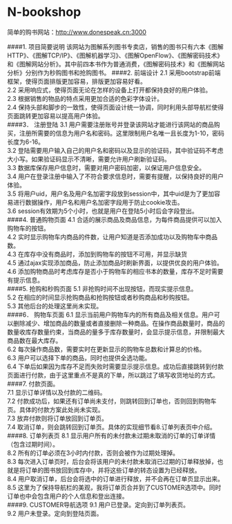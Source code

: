# N-bookshop
简单的购书网站：http://www.donespeak.cn:3000

####1. 	项目简要说明
该网站为图解系列图书专卖店，销售的图书只有六本《图解HTTP》、《图解TCP/IP》、《图解机器学习》、《图解OpenFlow》、《图解密码技术》和《图解网站分析》。其中前四本书作为普通消费，《图解密码技术》和《图解网站分析》分别作为秒购图书和抢购图书。
####2.	前端设计
2.1 采用bootstrap前端框架，使得页面排版更加容易，排版更加容易好看。  
2.2 采用响应式，使得页面无论在怎样的设备上打开都保持良好的用户体验。  
2.3 根据销售的物品的特点采用更加合适的色彩字体设计。  
2.4 保持头部和脚步的一致性，使得页面设计统一协调，同时利用头部导航栏使得页面跳转更加容易以提高用户体验。  
####3．	注册登陆
3.1 用户需要注册账号并登录该网站才能进行该网站的商品购买，注册所需要的信息为用户名和密码。这里限制用户名唯一且长度为1-10，密码长度为6-16。  
3.2 登陆需要用户输入自己的用户名和密码以及显示的验证码，其中验证码不考虑大小写。如果验证码显示不清晰，需要允许用户刷新验证码。  
3.3 数据库保存用户信息时，需要对用户密码加密，以保证用户信息安全。  
3.4 用户在登录注册中输入了不符合要求信息时，需要有提醒，以保持良好的用户体验。  
3.5 将用户uid，用户名及用户名加密字段放到session中，其中uid是为了更加容易进行数据操作，用户名和用户名加密字段用于防止cookie攻击。   
3.6 session有效期为5个小时，也就是用户在登陆5小时后会字段登出。  
####4.	普通购物页面
4.1 合适的展示商品及商品信息，为每件商品提供可以加入购物车的按钮。  
4.2 实时显示购物车内商品的件数，让用户知道是否添加成功以及购物车中商品数。  
4.3 在库存中没有商品时，添加到购物车的按钮不可用，并显示缺货  
4.5 通过ajax实现添加商品，防止添加商品时刷新界面，以提供优良的用户体验。  
4.6 添加购物商品时考虑库存是否小于购物车的相应书本的数量，库存不足时需要有提示信息。  
####5.	抢购和秒购页面
5.1 非抢购时间不出现按钮，而现实提示信息。  
5.2 在相应的时间显示抢购商品和抢购按钮或者秒购商品和秒购按钮。  
5.3 其他后台的处理这里尚未实现。  
####6． 购物车页面
6.1 显示当前用户购物车内的所有商品及相关信息。用户可以删除减少、增加商品的数量或者直接删除一种商品。在操作商品数量时，商品的数量收库存数量约束，当商品的量多于库存数量时，会显示提示信息，并限制最大商品数在最大库存。  
6.2 每次操作商品数，需要实时在更新显示的购物车总数和计算总的价格。  
6.3 用户可以选择下单的商品，同时也提供全选功能。  
6.4 下单后如果因为库存不足而失败时需要显示提示信息。成功后直接跳转到付款页面进行付款，由于这里重点不是真的下单，所以跳过了填写收货地址的方式。  
####7.	付款页面。  
7.1 显示订单详情以及付款的二维码。  
7.2 付款成功后，如果还有订单尚未支付，则跳转回到订单也，否则回到购物车页。具体的付款方案此处尚未实现。  
7.3 放弃付款则将订单放回到订单页。  
7.4 取消订单，则会跳转回到订单页。具体的实现细节看8.订单列表页中介绍。  
####8.	订单列表页
8.1 显示用户所有的未付款未过期未取消的订单的订单详情（包含过期时间）。  
8.2 所有的订单必须在3小时内付款，否则会被作为过期处理掉。  
8.3 每次进入订单页时，后台会将该用户的未付款未取消已过期的订单释放掉，也就是将订单的图书放回到库存中，并将这些订单的转态设置为已经释放。  
8.4 用户取消订单，后台会将选中的订单进行释放，并不会再在订单页显示出来。  
8.5 这里为了保持导航栏的美观，我将订单页合并到了CUSTOMER选项中。同时订单也中会包含用户的个人信息和登出连接。  
####9.	CUSTOMER导航选项
9.1 用户已登录。定向到订单列表页。   
9.2 用户未登录。定向到登陆页面。  

